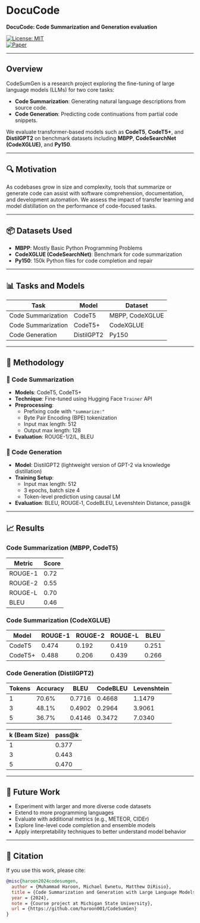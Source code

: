 # DocuCode

**DocuCode: Code Summarization and Generation evaluation**

[![License: MIT](https://img.shields.io/badge/License-MIT-yellow.svg)](LICENSE)  
[![Paper](https://img.shields.io/badge/Paper-PDF-blue)](CSE_847_Project_Report.pdf)

---

## Overview

CodeSumGen is a research project exploring the fine-tuning of large language models (LLMs) for two core tasks:
- **Code Summarization**: Generating natural language descriptions from source code.
- **Code Generation**: Predicting code continuations from partial code snippets.

We evaluate transformer-based models such as **CodeT5**, **CodeT5+**, and **DistilGPT2** on benchmark datasets including **MBPP**, **CodeSearchNet (CodeXGLUE)**, and **Py150**.

---

## 🔍 Motivation

As codebases grow in size and complexity, tools that summarize or generate code can assist with software comprehension, documentation, and development automation. We assess the impact of transfer learning and model distillation on the performance of code-focused tasks.

---

## 📦 Datasets Used

- **MBPP**: Mostly Basic Python Programming Problems  
- **CodeXGLUE (CodeSearchNet)**: Benchmark for code summarization  
- **Py150**: 150k Python files for code completion and repair

---

## 📊 Tasks and Models

| Task                | Model        | Dataset             |
|---------------------|--------------|---------------------|
| Code Summarization  | CodeT5       | MBPP, CodeXGLUE     |
| Code Summarization  | CodeT5+      | CodeXGLUE           |
| Code Generation     | DistilGPT2   | Py150               |

---

## 🔧 Methodology

### 🧠 Code Summarization
- **Models**: CodeT5, CodeT5+  
- **Technique**: Fine-tuned using Hugging Face `Trainer` API  
- **Preprocessing**:
  - Prefixing code with `"summarize:"`
  - Byte Pair Encoding (BPE) tokenization
  - Input max length: 512
  - Output max length: 128  
- **Evaluation**: ROUGE-1/2/L, BLEU

### 🔨 Code Generation
- **Model**: DistilGPT2 (lightweight version of GPT-2 via knowledge distillation)  
- **Training Setup**:
  - Input max length: 512
  - 3 epochs, batch size 4
  - Token-level prediction using causal LM  
- **Evaluation**: BLEU, ROUGE‑1, CodeBLEU, Levenshtein Distance, pass@k

---

## 📈 Results

### Code Summarization (MBPP, CodeT5)

| Metric     | Score |
|------------|-------|
| ROUGE-1    | 0.72  |
| ROUGE-2    | 0.55  |
| ROUGE-L    | 0.70  |
| BLEU       | 0.46  |

### Code Summarization (CodeXGLUE)

| Model   | ROUGE-1 | ROUGE-2 | ROUGE-L | BLEU  |
|---------|---------|---------|---------|-------|
| CodeT5  | 0.474   | 0.192   | 0.419   | 0.251 |
| CodeT5+ | 0.488   | 0.206   | 0.439   | 0.266 |

### Code Generation (DistilGPT2)

| Tokens | Accuracy | BLEU   | CodeBLEU | Levenshtein |
|--------|----------|--------|----------|-------------|
| 1      | 70.6%    | 0.7716 | 0.4668   | 1.1479      |
| 3      | 48.1%    | 0.4902 | 0.2964   | 3.9061      |
| 5      | 36.7%    | 0.4146 | 0.3472   | 7.0340      |

| k (Beam Size) | pass@k |
|---------------|--------|
| 1             | 0.377  |
| 3             | 0.443  |
| 5             | 0.470  |

---


## 🚀 Future Work

- Experiment with larger and more diverse code datasets  
- Extend to more programming languages  
- Evaluate with additional metrics (e.g., METEOR, CIDEr)  
- Explore line-level code completion and ensemble models  
- Apply interpretability techniques to better understand model behavior

---

## 📄 Citation

If you use this work, please cite:

```bibtex
@misc{haroon2024codesumgen,
  author = {Muhammad Haroon, Michael Ewnetu, Matthew DiRisio},
  title = {Code Summarization and Generation with Large Language Models},
  year = {2024},
  note = {Course project at Michigan State University},
  url = {https://github.com/haroon001/CodeSumGen}
}

